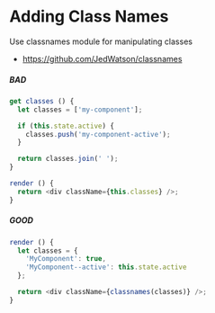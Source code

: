 # Adding Class Names
Use classnames module for manipulating classes
- https://github.com/JedWatson/classnames


##### BAD
```javascript
get classes () {
  let classes = ['my-component'];

  if (this.state.active) {
    classes.push('my-component-active');
  }

  return classes.join(' ');
}

render () {
  return <div className={this.classes} />;
}
```
##### GOOD
```javascript
render () {
  let classes = {
    'MyComponent': true,
    'MyComponent--active': this.state.active
  };

  return <div className={classnames(classes)} />;
}
```
